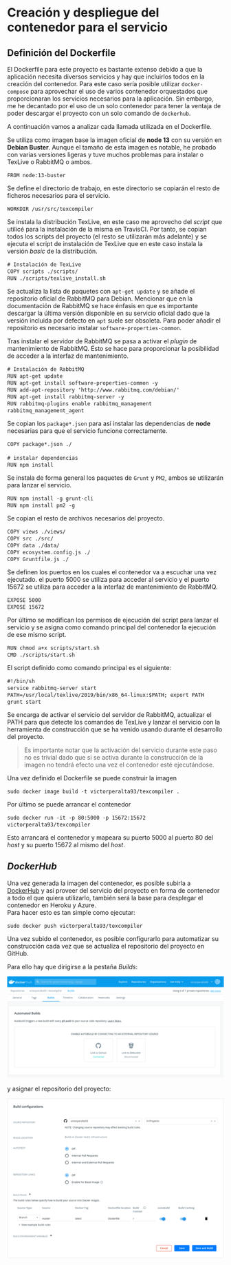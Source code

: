 <!-- docker.md -->
# Creación y despliegue del contenedor para el servicio
## Definición del Dockerfile
El Dockerfile para este proyecto es bastante extenso debido a que la aplicación necesita diversos servicios y hay que incluirlos todos en la creación del contenedor. Para este caso sería posible utilizar `docker-compose` para aprovechar el uso de varios contenedor orquestados que proporcionaran los servicios necesarios para la aplicación. Sin embargo, me he decantado por el uso de un solo contenedor para tener la ventaja de poder descargar el proyecto con un solo comando de `dockerhub`.

A continuación vamos a analizar cada llamada utilizada en el Dockerfile.

Se utiliza como imagen base la imagen oficial de __node 13__ con su versión en __Debian Buster__. Aunque el tamaño de esta imagen es notable, he probado con varias versiones ligeras y tuve muchos problemas para instalar o TexLive o RabbitMQ o ambos.
```
FROM node:13-buster
```

Se define el directorio de trabajo, en este directorio se copiarán el resto de ficheros necesarios para el servicio.
```
WORKDIR /usr/src/texcompiler
```

Se instala la distribución TexLive, en este caso me aprovecho del _script_ que utilicé para la instalación de la misma en TravisCI. Por tanto, se copian todos los scripts del proyecto (el resto se utilizarán más adelante) y se ejecuta el script de instalación de TexLive que en este caso instala la versión _basic_ de la distribución.
```
# Instalación de TexLive
COPY scripts ./scripts/
RUN ./scripts/texlive_install.sh
```

Se actualiza la lista de paquetes con `apt-get update` y se añade el repositorio oficial de RabbitMQ para Debian. Mencionar que en la documentación de RabbitMQ se hace énfasis en que es importante descargar la última versión disponible en su servicio oficial dado que la versión incluida por defecto en `apt` suele ser obsoleta. Para poder añadir el repositorio es necesario instalar `software-properties-common`.

Tras instalar el servidor de RabbitMQ se pasa a activar el _plugin_ de mantenimiento de RabbitMQ. Ésto se hace para proporcionar la posibilidad de acceder a la interfaz de mantenimiento.
```
# Instalación de RabbitMQ
RUN apt-get update
RUN apt-get install software-properties-common -y
RUN add-apt-repository 'http://www.rabbitmq.com/debian/'
RUN apt-get install rabbitmq-server -y
RUN rabbitmq-plugins enable rabbitmq_management rabbitmq_management_agent
```

Se copian los `package*.json` para así instalar las dependencias de __node__ necesarias para que el servicio funcione correctamente. 
```
COPY package*.json ./

# instalar dependencias
RUN npm install
```

Se instala de forma general los paquetes de `Grunt` y `PM2`, ambos se utilizarán para lanzar el servicio.
```
RUN npm install -g grunt-cli
RUN npm install pm2 -g
```

Se copian el resto de archivos necesarios del proyecto.
```
COPY views ./views/
COPY src ./src/
COPY data ./data/
COPY ecosystem.config.js ./
COPY Gruntfile.js ./
```

Se definen los puertos en los cuales el contenedor va a escuchar una vez ejecutado. el puerto 5000 se utiliza para acceder al servicio y el puerto 15672 se utiliza para acceder a la interfaz de mantenimiento de RabbitMQ.
```
EXPOSE 5000
EXPOSE 15672
```

Por último se modifican los permisos de ejecución del script para lanzar el servicio y se asigna como comando principal del contenedor la ejecución de ese mismo script.
```
RUN chmod a+x scripts/start.sh
CMD ./scripts/start.sh
```

El script definido como comando principal es el siguiente:
```
#!/bin/sh
service rabbitmq-server start
PATH=/usr/local/texlive/2019/bin/x86_64-linux:$PATH; export PATH
grunt start
```

Se encarga de activar el servicio del servidor de RabbitMQ, actualizar el PATH para que detecte los comandos de TexLive y lanzar el servicio con la herramienta de construcción que se ha venido usando durante el desarrollo del proyecto.

>Es importante notar que la activación del servicio durante este paso no es trivial dado que si se activa durante la construcción de la imagen no tendrá efecto una vez el contenedor esté ejecutándose.

Una vez definido el Dockerfile se puede construir la imagen

```
sudo docker image build -t victorperalta93/texcompiler .
```

Por último se puede arrancar el contenedor

```
sudo docker run -it -p 80:5000 -p 15672:15672 victorperalta93/texcompiler
```

Esto arrancará el contenedor y mapeara su puerto 5000 al puerto 80 del _host_ y su puerto 15672 al mismo del _host_.

## _DockerHub_
Una vez generada la imagen del contenedor, es posible subirla a [DockerHub](https://hub.docker.com/) y así proveer del servicio del proyecto en forma de contenedor a todo el que quiera utilizarlo, también será la base para desplegar el contenedor en Heroku y Azure.  
Para hacer esto es tan simple como ejecutar:
```
sudo docker push victorperalta93/texcompiler
```
Una vez subido el contenedor, es posible configurarlo para automatizar su construcción cada vez que se actualiza el repositorio del proyecto en GitHub.

Para ello hay que dirigirse a la pestaña _Builds_:

![imagen](./imgs/dockerhub-builds.png)

y asignar el repositorio del proyecto:

![imagen](./imgs/dockerhub-buildconfig.png)